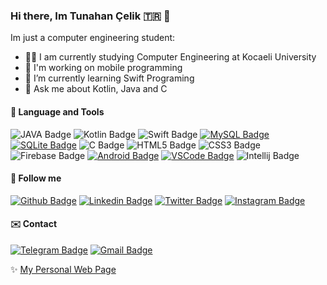 ### Hi there, Im Tunahan Çelik 🇹🇷 👋

Im just a computer engineering student:

- 👨‍🎓 I am currently studying Computer Engineering at Kocaeli University
- 📱  I'm working on mobile programming
- 🌱 I’m currently learning Swift Programing
- 💬 Ask me about Kotlin, Java and C


#### :rocket: Language and Tools
![JAVA Badge](https://img.shields.io/badge/-JAVA-1572B6?style=flat&logo=java&logoColor=white)
![Kotlin Badge](https://img.shields.io/badge/-Kotlin-green?style=flat&logo=kotlin&logoColor=white)
![Swift Badge](https://img.shields.io/badge/swift-iOS%20-orange)
<a href="https://mysql.com" target="_blank"> ![MySQL Badge](https://img.shields.io/badge/-MySQL-4479A1?style=flat&logo=mysql&logoColor=white)</a>
<a href="https://sqlite.org" target="_blank"> ![SQLite Badge](https://img.shields.io/badge/-SQLite-003B57?style=flat&logo=sqlite&logoColor=white)</a>
![C Badge](https://img.shields.io/badge/-C%20Programming-F05032?style=flat&logo=c&logoColor=white)
![HTML5 Badge](https://img.shields.io/badge/-HTML5-E34F26?style=flat&logo=html5&logoColor=white)
![CSS3 Badge](https://img.shields.io/badge/-CSS3-1572B6?style=flat&logo=css3&logoColor=white)
![Firebase Badge](https://img.shields.io/badge/-Firebase-yellow?style=flat&logo=firebase&logoColor=white)
<a href="https://android.com" target="_blank"> ![Android Badge](https://img.shields.io/badge/-Android-3DDC84?style=flat&logo=android&logoColor=white)</a>
<a href="https://code.visualstudio.com" target="_blank"> ![VSCode Badge](https://img.shields.io/badge/-VSCode-007ACC?style=flat&logo=visual-studio-code&logoColor=white)</a>
![Intellij Badge](https://img.shields.io/badge/-JetBrains-38B2AC?style=flat&logo=jetbrains&logoColor=white)


#### :link: Follow me
<a href="https://github.com/tunahancelik" target="_blank">![Github Badge](https://img.shields.io/badge/-Github-000?style=flat&logo=Github&logoColor=white&link=https://github.com/tunahancelik)</a>
<a href="https://www.linkedin.com/in/tunahan-celik/" target="_blank">![Linkedin Badge](https://img.shields.io/badge/-LinkedIn-blue?style=flat&logo=Linkedin&logoColor=white&link=https://www.linkedin.com/in/tunahan-celik)</a>
<a href="https://twitter.com/tunahanbeeyy" target="_blank">![Twitter Badge](https://img.shields.io/badge/-Twitter-1ca0f1?style=flat&labelColor=1ca0f1&logo=twitter&logoColor=white&link=https://twitter.com/tunahanbeeyy)</a>
<a href="https://instagram.com/mr.tunahancelik" target="_blank">![Instagram Badge](https://img.shields.io/badge/-Instagram-E4405F?style=flat&logo=instagram&logoColor=white&link=https://instagram.com/mr.tunahancelik)</a>


#### :envelope: Contact


<a href="https://t.me/tunahanbeeyy" target="_blank">![Telegram Badge](https://img.shields.io/badge/-Telegram-1ca0f1?style=flat&labelColor=1ca0f1&logo=telegram&logoColor=white&link=https://t.me/lincolnbrito)</a>
<a href="mailto:celiktnhn@gmail.com" target="_blank">![Gmail Badge](https://img.shields.io/badge/-Gmail-c14438?style=flat&logo=Gmail&logoColor=white&link=mailto:celiktnhn@gmail.com)</a>

✨ [My Personal Web Page](https://tunahancelik.github.io)
